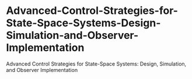 # Advanced-Control-Strategies-for-State-Space-Systems-Design-Simulation-and-Observer-Implementation
Advanced Control Strategies for State-Space Systems: Design, Simulation, and Observer Implementation
